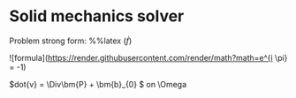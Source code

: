 # Solid mechanics solver

Problem strong form:
%%latex
\($\dot{f}$\)

![formula](https://render.githubusercontent.com/render/math?math=e^{i \pi} = -1)

$dot{v} = \Div\bm{P} + \bm{b}_{0} $ on \Omega
